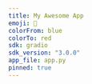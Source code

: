```yaml
---
title: My Awesome App 
emoji: 🚀  
colorFrom: blue  
colorTo: red  
sdk: gradio  
sdk_version: "3.0.0"  
app_file: app.py 
pinned: true 
---
```

